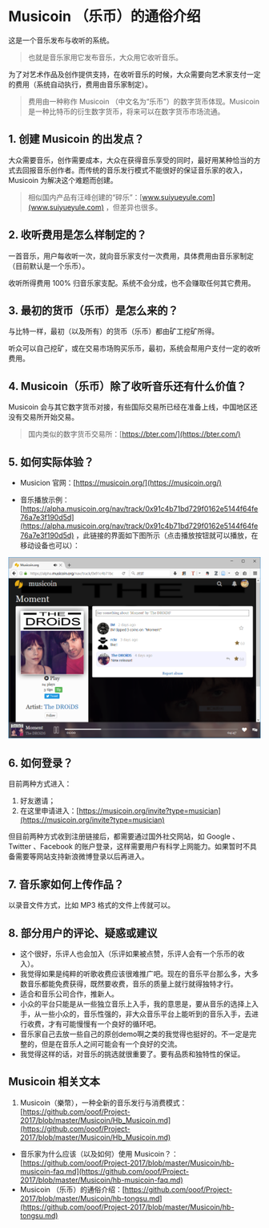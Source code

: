 # Musicoin （乐币）的通俗介绍 

这是一个音乐发布与收听的系统。

> 也就是音乐家用它发布音乐，大众用它收听音乐。

为了对艺术作品及创作提供支持，在收听音乐的时候，大众需要向艺术家支付一定的费用（系统自动执行，费用由音乐家制定）。

> 费用由一种称作 Musicoin （中文名为“乐币”）的数字货币体现。Musicoin 是一种比特币的衍生数字货币，将来可以在数字货币市场流通。



## 1. 创建 Musicoin 的出发点？

大众需要音乐，创作需要成本，大众在获得音乐享受的同时，最好用某种恰当的方式去回报音乐创作者。而传统的音乐发行模式不能很好的保证音乐家的收入，Musicoin 为解决这个难题而创建。

> 相似国内产品有汪峰创建的“碎乐”：[www.suiyueyule.com](www.suiyueyule.com) ，但差异也很多。

## 2. 收听费用是怎么样制定的？

一首音乐，用户每收听一次，就向音乐家支付一次费用，具体费用由音乐家制定（目前默认是一个乐币）。

收听所得费用 100% 归音乐家支配。系统不会分成，也不会赚取任何其它费用。


## 3. 最初的货币（乐币）是怎么来的？

与比特一样，最初（以及所有）的货币（乐币）都由矿工挖矿所得。

听众可以自己挖矿，或在交易市场购买乐币，最初，系统会帮用户支付一定的收听费用。

## 4. Musicoin（乐币）除了收听音乐还有什么价值？

Musicoin 会与其它数字货币对接，有些国际交易所已经在准备上线，中国地区还没有交易所开始交易。

> 国内类似的数字货币交易所：[https://bter.com/](https://bter.com/)

## 5. 如何实际体验？

- Musicion 官网：[https://musicoin.org/](https://musicoin.org/)

- 音乐播放示例：[https://alpha.musicoin.org/nav/track/0x91c4b71bd729f0162e5144f64fe76a7e3f190d5d](https://alpha.musicoin.org/nav/track/0x91c4b71bd729f0162e5144f64fe76a7e3f190d5d) ，此链接的界面如下图所示（点击播放按钮就可以播放，在移动设备也可以）：

![](img/2017-03-09-play.png)

## 6. 如何登录？

目前两种方式进入：

1. 好友邀请；
2. 在这里申请进入：[https://musicoin.org/invite?type=musician](https://musicoin.org/invite?type=musician)

但目前两种方式收到注册链接后，都需要通过国外社交网站，如 Google 、Twitter 、Facebook 的账户登录，这样需要用户有科学上网能力。如果暂时不具备需要等网站支持新浪微博登录以后再进入。

## 7. 音乐家如何上传作品？

以录音文件方式，比如 MP3 格式的文件上传就可以。

## 8. 部分用户的评论、疑惑或建议

- 这个很好，乐评人也会加入（乐评如果被点赞，乐评人会有一个乐币的收入）。
- 我觉得如果是纯粹的听歌收费应该很难推广吧。现在的音乐平台那么多，大多数音乐都能免费获得，既然要收费，音乐的质量上就行就得独特才行。
- 适合和音乐公司合作，推新人。
- 小众的平台只能是从一些独立音乐上入手，我的意思是，要从音乐的选择上入手，从一些小众的，音乐性强的，非大众音乐平台上能听到的音乐入手，去进行收费，才有可能慢慢有一个良好的循环吧。
- 音乐家自己去放一些自己的原创demo啊之类的我觉得也挺好的。不一定是完整的，但是在音乐人之间可能会有一个良好的交流。
- 我觉得这样的话，对音乐的挑选就很重要了。要有品质和独特性的保证。



## Musicoin 相关文本

1. Musicoin（樂幣），一种全新的音乐发行与消费模式：[https://github.com/ooof/Project-2017/blob/master/Musicoin/Hb_Musicoin.md](https://github.com/ooof/Project-2017/blob/master/Musicoin/Hb_Musicoin.md)

- 音乐家为什么应该（以及如何）使用 Musicoin？：[https://github.com/ooof/Project-2017/blob/master/Musicoin/hb-musicoin-faq.md](https://github.com/ooof/Project-2017/blob/master/Musicoin/hb-musicoin-faq.md)
- Musicoin （乐币）的通俗介绍：[https://github.com/ooof/Project-2017/blob/master/Musicoin/hb-tongsu.md](https://github.com/ooof/Project-2017/blob/master/Musicoin/hb-tongsu.md)
